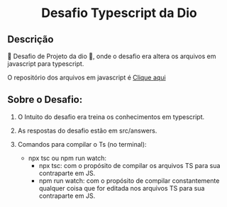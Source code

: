 <h1 align="center">Desafio Typescript da Dio</h1>

## Descrição

<p >🚀 Desafio de Projeto da dio 🚀, onde o desafio era altera os arquivos em javascript para typescript. </p>

<p >O repositório dos arquivos em javascript é <a href="https://github.com/lira1705/mentoria-typescript" target="_blank">Clique aqui</a></p>

## Sobre o Desafio: 

1. O Intuito do desafio era treina os conhecimentos em typescript.

2. As respostas do desafio estão em src/answers.

3. Comandos para compilar o Ts (no terminal):
    * npx tsc ou npm run watch:
        * npx tsc: com o propósito de compilar os arquivos TS para sua contraparte em JS.
        * npm run watch:  com o propósito de compilar constantemente qualquer coisa que for editada nos arquivos TS para sua contraparte    em JS.


